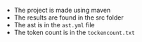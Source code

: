 - The project is made using maven
- The results are found in the src folder 
- The ast is in the `ast.yml` file
- The token count is in the `tockencount.txt`